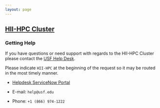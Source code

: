 ```yaml
---
layout: page
---
```


## [HII-HPC Cluster](../hii-hpc.html)

### Getting Help

If you have questions or need support with regards to the HII-HPC Cluster please contact the
[USF Help Desk](http://www.usf.edu/it/about-us/helpdesk.aspx).

Please indicate `HII-HPC` at the beginning of the request so it may be routed in the most timely manner.

- [Helpdesk ServiceNow Portal](https://usffl.service-now.com/)

- E-mail: `help@usf.edu`

- Phone: `+1 (866) 974-1222`
